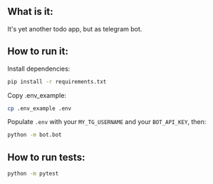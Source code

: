 ## What is it:

It's yet another todo app, but as telegram bot.

## How to run it:

Install dependencies:

```sh
pip install -r requirements.txt
```

Copy .env_example:

```sh
cp .env_example .env
```

Populate `.env` with your `MY_TG_USERNAME` and your `BOT_API_KEY`, then:

```sh
python -m bot.bot
```

## How to run tests:

```sh
python -m pytest
```
